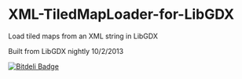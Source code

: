XML-TiledMapLoader-for-LibGDX
=============================

Load tiled maps from an XML string in LibGDX

Built from LibGDX nightly 10/2/2013


[![Bitdeli Badge](https://d2weczhvl823v0.cloudfront.net/kthibodeaux/xml-tiledmaploader-for-libgdx/trend.png)](https://bitdeli.com/free "Bitdeli Badge")

